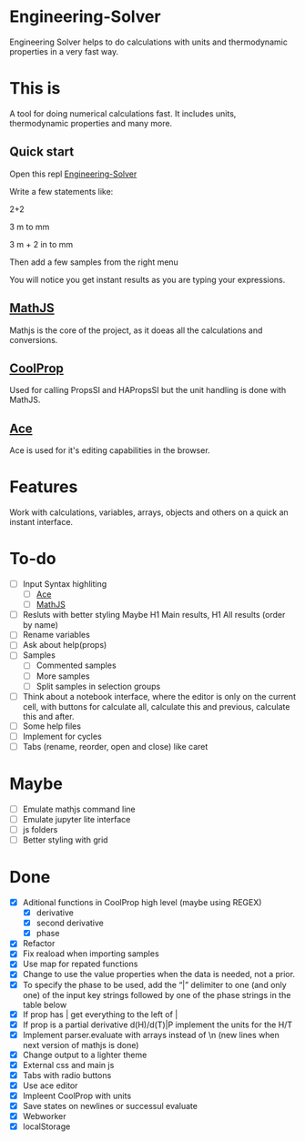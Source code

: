 # Engineering-Solver
Engineering Solver helps to do calculations with units and thermodynamic properties in a very fast way.

# This is

A tool for doing numerical calculations fast. It includes units, thermodynamic properties and many more.

## Quick start

Open this repl [Engineering-Solver](https://replit.com/@dvd101x/Engineering-Solver)

Write a few statements like:

2+2

3 m to mm

3 m + 2 in to mm

Then add a few samples from the right menu

You will notice you get instant results as you are typing your expressions.

## [MathJS](https://mathjs.org/)
Mathjs is the core of the project, as it doeas all the calculations and conversions.

## [CoolProp](http://www.coolprop.org/coolprop/HighLevelAPI.html#)

Used for calling PropsSI and HAPropsSI but the unit handling is done with MathJS.

## [Ace](https://ace.c9.io/)

Ace is used for it's editing capabilities in the browser.

# Features

Work with calculations, variables, arrays, objects and others on a quick an instant interface.

# To-do

* [ ] Input Syntax highliting
  * [ ] [Ace](https://ace.c9.io/#nav=higlighter)
  * [ ] [MathJS](https://mathjs.org/docs/expressions/syntax.html)
* [ ] Resluts with better styling Maybe H1 Main results, H1 All results (order by name)
* [ ] Rename variables
* [ ] Ask about help(props)
* [ ] Samples 
  * [ ] Commented samples
  * [ ] More samples
  * [ ] Split samples in selection groups
* [ ] Think about a notebook interface, where the editor is only on the current cell, with buttons for calculate all, calculate this and previous, calculate this and after.
* [ ] Some help files
* [ ] Implement for cycles
* [ ] Tabs (rename, reorder, open and close) like caret

# Maybe
* [ ] Emulate mathjs command line
* [ ] Emulate jupyter lite interface
* [ ] js folders
* [ ] Better styling with grid

# Done

* [x] Aditional functions in CoolProp high level (maybe using REGEX)
  * [x] derivative
  * [x] second derivative
  * [x] phase
* [x] Refactor
* [x] Fix reaload when importing samples
* [x] Use map for repated functions
* [x] Change to use the value properties when the data is needed, not a prior.
* [x] To specify the phase to be used, add the “|” delimiter to one (and only one) of the input key strings followed by one of the phase strings in the table below
* [x] If prop has | get everything to the left of |
* [x] If prop is a partial derivative d(H)/d(T)|P implement the units for the H/T
* [x] Implement parser.evaluate with arrays instead of \n (new lines when next version of mathjs is done)
* [x] Change output to a lighter theme
* [x] External css and main js
* [x] Tabs with radio buttons
* [x] Use ace editor
* [x] Impleent CoolProp with units
* [x] Save states on newlines or successul evaluate
* [x] Webworker
* [x] localStorage
